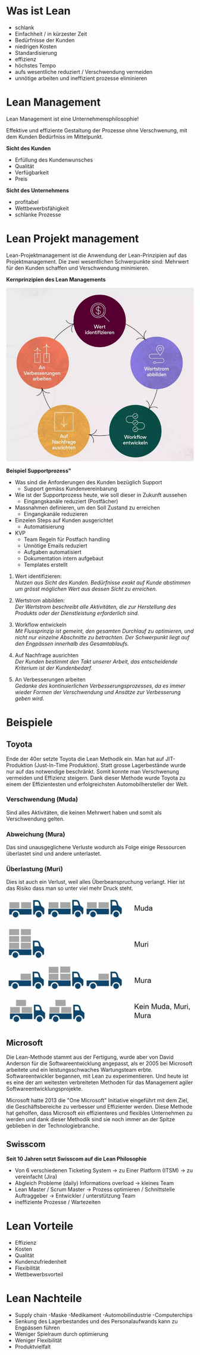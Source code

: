 # Was ist Lean
- schlank
- Einfachheit / in kürzester Zeit
- Bedürfnisse der Kunden
- niedrigen Kosten
- Standardisierung
- effizienz
- höchstes Tempo
- aufs wesentliche reduziert / Verschwendung vermeiden
- unnötige arbeiten und ineffizient prozesse eliminieren

# Lean Management 
 Lean Management ist eine Unternehmensphilosophie! 
 
 Effektive und effiziente Gestaltung der Prozesse ohne Verschwenung, mit dem Kunden Bedürfniss im Mittelpunkt.

**Sicht des Kunden**
- Erfüllung des Kundenwunsches
- Qualität
- Verfügbarkeit
- Preis

**Sicht des Unternehmens**
- profitabel
- Wettbewerbsfähigkeit
- schlanke Prozesse

# Lean Projekt management 
Lean-Projektmanagement ist die Anwendung der Lean-Prinzipien auf das Projektmanagement. 
Die zwei wesentlichen Schwerpunkte sind: 
Mehrwert für den Kunden schaffen und Verschwendung minimieren.

**Kernprinzipien des Lean Managements**

![Grundsätze](./images/prj-mgmt-grundsaetze.png)

**Beispiel Supportprozess"**
- Was sind die Anforderungen des Kunden bezüglich Support
  - Support gemäss Kundenvereinbarung
- Wie ist der Supportprozess heute, wie soll dieser in Zukunft aussehen
  - Eingangskanäle reduziert (Postfächer)
- Massnahmen definieren, um den Soll Zustand zu erreichen
  - Eingangkanäle reduzieren
- Einzelen Steps auf Kunden ausgerichtet
  - Automatisierung 
- KVP
  - Team Regeln für Postfach handling
  - Unnötige Emails reduziert
  - Aufgaben automatisiert
  - Dokumentation intern aufgebaut
  - Templates erstellt

1. Wert identifizieren:  
*Nutzen aus Sicht des Kunden. Bedürfnisse exakt auf Kunde abstimmen um grösst möglichen Wert aus dessen Sicht zu erreichen.*

2. Wertstrom abbilden:  
*Der Wertstrom beschreibt alle Aktivitäten, die zur Herstellung des Produkts oder der Dienstleistung erforderlich sind.*

3. Workflow entwickeln  
*Mit Flussprinzip ist gemeint, den gesamten Durchlauf zu optimieren, und nicht nur einzelne Abschnitte zu betrachten. Der Schwerpunkt liegt auf den Engpässen innerhalb des Gesamtablaufs.*

4. Auf Nachfrage ausrichten  
*Der Kunden bestimmt den Takt unserer Arbeit, das entscheidende Kriterium ist der Kundenbedarf.*

5. An Verbesserungen arbeiten  
*Gedanke des kontinuierlichen Verbesserungsprozesses, da es immer wieder Formen der Verschwendung und Ansätze zur Verbesserung geben wird.*

# Beispiele

## Toyota

Ende der 40er setzte Toyota die Lean Methodik ein. Man hat auf JIT-Produktion (Just-In-Time Produktion). Statt grosse Lagerbestände wurde nur auf das notwendige beschränkt. 
Somit konnte man Verschwenung vermeiden und Effizienz steigern. Dank dieser Methode wurde Toyota zu einem der Effizientesten und erfolgreichsten Automobilhersteller der Welt.

### Verschwendung (Muda)

Sind alles Aktivitäten, die keinen Mehrwert haben und somit als Verschwendung gelten.

 ### Abweichung (Mura)

 Das sind unausgeglichene Verluste wodurch als Folge einige Ressourcen überlastet sind und andere unterlastet.

 ### Überlastung (Muri)

 Dies ist auch ein Verlust, weil alles Überbeanspruchung verlangt. Hier ist das Risiko dass man so unter viel mehr Druck steht.

 ![3M](./images/3M.png)

## Microsoft

Die Lean-Methode stammt aus der Fertigung, wurde aber von David Anderson für die Softwareentwicklung angepasst, als er 2005 bei Microsoft arbeitete und ein leistungsschwaches Wartungsteam erbte. Softwareentwickler begannen, mit Lean zu experimentieren. Und heute ist es eine der am weitesten verbreiteten Methoden für das Management agiler Softwareentwicklungsprojekte.

Microsoft hatte 2013 die "One Microsoft" Initiative eingeführt mit dem Ziel, die Geschäftsbereiche zu verbesser und Effizienter werden. Diese Methode hat geholfen, dass Microsoft ein effizienteres und flexibles Unternehmen zu werden und dank dieser Methodik sind sie noch immer an der Spitze geblieben in der Technologiebranche.

## Swisscom
**Seit 10 Jahren setzt Swisscom auf die Lean Philosophie**

- Von 6 verschiedenen Ticketing System -> zu Einer Platform (ITSM) -> zu vereinfacht (Jira) 
- Abgleich Probleme (daily) Informations overload -> kleines Team
- Lean Master / Scrum Master  -> Prozess optimieren / Schnittstelle Auftraggeber -> Entwickler / unterstützung Team 
- ineffiziente Prozesse / Wartezeiten

# Lean Vorteile
- Effizienz
- Kosten 
- Qualität  
- Kundenzufriedenheit 
- Flexibilität
- Wettbewerbsvorteil

# Lean Nachteile
- Supply chain -Maske -Medikament -Automobilindustrie -Computerchips 
- Senkung des Lagerbestandes und des Personalaufwands kann zu Engpässen führen
- Weniger Spielraum durch optimierung
- Weniger Flexibilität
- Produktvielfalt